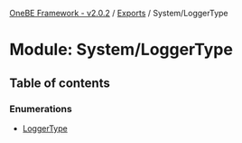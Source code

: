[OneBE Framework - v2.0.2](../README.md) / [Exports](../modules.md) / System/LoggerType

# Module: System/LoggerType

## Table of contents

### Enumerations

- [LoggerType](../enums/System_LoggerType.LoggerType.md)
